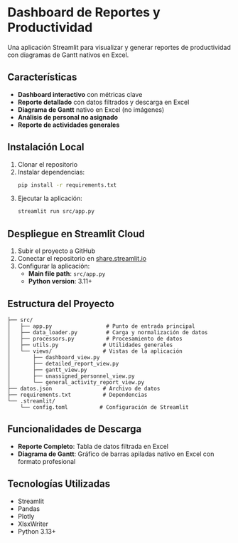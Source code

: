 # Dashboard de Reportes y Productividad

Una aplicación Streamlit para visualizar y generar reportes de productividad con diagramas de Gantt nativos en Excel.

## Características

- **Dashboard interactivo** con métricas clave
- **Reporte detallado** con datos filtrados y descarga en Excel
- **Diagrama de Gantt** nativo en Excel (no imágenes)
- **Análisis de personal no asignado**
- **Reporte de actividades generales**

## Instalación Local

1. Clonar el repositorio
2. Instalar dependencias:
   ```bash
   pip install -r requirements.txt
   ```
3. Ejecutar la aplicación:
   ```bash
   streamlit run src/app.py
   ```

## Despliegue en Streamlit Cloud

1. Subir el proyecto a GitHub
2. Conectar el repositorio en [share.streamlit.io](https://share.streamlit.io)
3. Configurar la aplicación:
   - **Main file path**: `src/app.py`
   - **Python version**: 3.11+

## Estructura del Proyecto

```
├── src/
│   ├── app.py                 # Punto de entrada principal
│   ├── data_loader.py         # Carga y normalización de datos
│   ├── processors.py          # Procesamiento de datos
│   ├── utils.py              # Utilidades generales
│   └── views/                # Vistas de la aplicación
│       ├── dashboard_view.py
│       ├── detailed_report_view.py
│       ├── gantt_view.py
│       ├── unassigned_personnel_view.py
│       └── general_activity_report_view.py
├── datos.json                # Archivo de datos
├── requirements.txt          # Dependencias
└── .streamlit/
    └── config.toml          # Configuración de Streamlit
```

## Funcionalidades de Descarga

- **Reporte Completo**: Tabla de datos filtrada en Excel
- **Diagrama de Gantt**: Gráfico de barras apiladas nativo en Excel con formato profesional

## Tecnologías Utilizadas

- Streamlit
- Pandas
- Plotly
- XlsxWriter
- Python 3.13+
